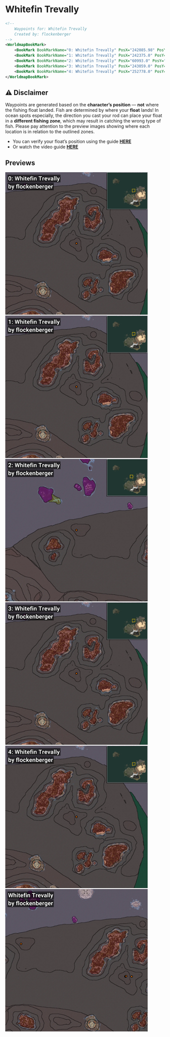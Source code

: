 # Whitefin Trevally
```xml
<!--
    Waypoints for: Whitefin Trevally
    Created by: flockenberger
-->
<WorldmapBookMark>
    <BookMark BookMarkName="0: Whitefin Trevally" PosX="242085.98" PosY="-7883.797" PosZ="485812.12" />
    <BookMark BookMarkName="1: Whitefin Trevally" PosX="242375.0" PosY="-7826.0" PosZ="486675.0" />
    <BookMark BookMarkName="2: Whitefin Trevally" PosX="60993.0" PosY="-7890.0" PosZ="542606.0" />
    <BookMark BookMarkName="3: Whitefin Trevally" PosX="243059.0" PosY="-7619.0" PosZ="486460.0" />
    <BookMark BookMarkName="4: Whitefin Trevally" PosX="252778.0" PosY="-7797.0" PosZ="486068.0" />
</WorldmapBookMark>
```

## ⚠️ Disclaimer
Waypoints are generated based on the __**character’s position**__ — __not__ where the fishing float landed.
Fish are determined by where your **float** lands!
In ocean spots especially, the direction you cast your rod can place your float in a **different fishing zone**, which may result in catching the wrong type of fish.
Please pay attention to the preview images showing where each location is in relation to the outlined zones.

- You can verify your float’s position using the guide [**HERE**](https://flockenberger.github.io/bdo-fish-position/)
- Or watch the video guide [**HERE**](https://youtu.be/t-VXcRoNojk)

## Previews
<img src="./Whitefin Trevally_0_Preview.webp" width="450"/> <img src="./Whitefin Trevally_1_Preview.webp" width="450"/> <img src="./Whitefin Trevally_2_Preview.webp" width="450"/> <img src="./Whitefin Trevally_3_Preview.webp" width="450"/> <img src="./Whitefin Trevally_4_Preview.webp" width="450"/> <img src="./Whitefin Trevally_Preview.webp" width="450"/> 